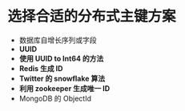 # 选择合适的分布式主键方案
- 数据库自增长序列或字段
- **UUID**
- **使用 UUID to Int64 的方法**
- **Redis 生成 ID**
- **Twitter 的 snowflake 算法**
- **利用 zookeeper 生成唯一 ID**
- MongoDB 的 ObjectId